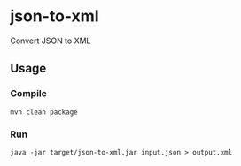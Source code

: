# json-to-xml
Convert JSON to XML

## Usage
### Compile
`mvn clean package`
### Run
`java -jar target/json-to-xml.jar input.json > output.xml`
